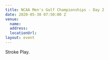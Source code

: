 ```yaml
---
title: NCAA Men's Golf Championships - Day 2
date: 2020-05-30 07:50:00 Z
venue:
  name: 
  address: 
  locationUrl: 
layout: event
---
```


Stroke Play.